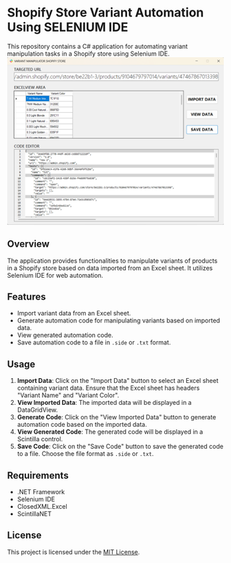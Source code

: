 # Shopify Store Variant Automation Using SELENIUM IDE

This repository contains a C# application for automating variant manipulation tasks in a Shopify store using Selenium IDE.
![Screenshot](SS.png)
## Overview
The application provides functionalities to manipulate variants of products in a Shopify store based on data imported from an Excel sheet. It utilizes Selenium IDE for web automation.

## Features
- Import variant data from an Excel sheet.
- Generate automation code for manipulating variants based on imported data.
- View generated automation code.
- Save automation code to a file in `.side` or `.txt` format.

## Usage
1. **Import Data**: Click on the "Import Data" button to select an Excel sheet containing variant data. Ensure that the Excel sheet has headers "Variant Name" and "Variant Color".
2. **View Imported Data**: The imported data will be displayed in a DataGridView.
3. **Generate Code**: Click on the "View Imported Data" button to generate automation code based on the imported data.
4. **View Generated Code**: The generated code will be displayed in a Scintilla control.
5. **Save Code**: Click on the "Save Code" button to save the generated code to a file. Choose the file format as `.side` or `.txt`.

## Requirements
- .NET Framework
- Selenium IDE
- ClosedXML.Excel
- ScintillaNET

## License
This project is licensed under the [MIT License](LICENSE).
